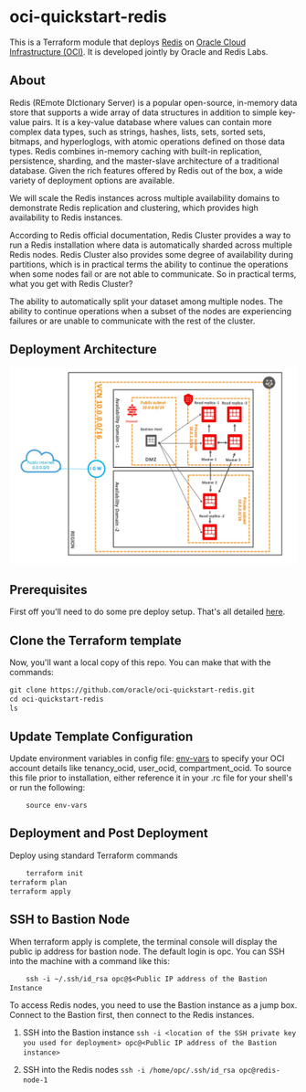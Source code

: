 # oci-quickstart-redis
This is a Terraform module that deploys [Redis](https://redis.io) on [Oracle Cloud Infrastructure (OCI)](https://cloud.oracle.com/en_US/cloud-infrastructure). It is developed jointly by Oracle and Redis Labs.

## About
Redis (REmote DIctionary Server) is a popular open-source, in-memory data store that supports a wide array of data structures in addition to simple key-value pairs. It is a key-value database where values can contain more complex data types, such as strings, hashes, lists, sets, sorted sets, bitmaps, and hyperloglogs, with atomic operations defined on those data types. Redis combines in-memory caching with built-in replication, persistence, sharding, and the master-slave architecture of a traditional database. Given the rich features offered by Redis out of the box, a wide variety of deployment options are available.

We will scale the Redis instances across multiple availability domains to demonstrate Redis replication and clustering, which provides high availability to Redis instances.

According to Redis official documentation, Redis Cluster provides a way to run a Redis installation where data is automatically sharded across multiple Redis nodes. Redis Cluster also provides some degree of availability during partitions, which is in practical terms the ability to continue the operations when some nodes fail or are not able to communicate. So in practical terms, what you get with Redis Cluster?

The ability to automatically split your dataset among multiple nodes.
The ability to continue operations when a subset of the nodes are experiencing failures or are unable to communicate with the rest of the cluster.

## Deployment Architecture
![](./images/arch.PNG)

## Prerequisites
First off you'll need to do some pre deploy setup.  That's all detailed [here](https://github.com/oracle/oci-quickstart-prerequisites).

## Clone the Terraform template
Now, you'll want a local copy of this repo.  You can make that with the commands:

    git clone https://github.com/oracle/oci-quickstart-redis.git
    cd oci-quickstart-redis
    ls

## Update Template Configuration
Update environment variables in config file: [env-vars](https://github.com/cloud-partners/oci-redis/blob/master/env-vars)  to specify your OCI account details like tenancy_ocid, user_ocid, compartment_ocid. To source this file prior to installation, either reference it in your .rc file for your shell's or run the following:

        source env-vars

## Deployment and Post Deployment

Deploy using standard Terraform commands

        terraform init
	terraform plan
	terraform apply

## SSH to Bastion Node
When terraform apply is complete, the terminal console will display the public ip address for bastion node.  The default login is opc.  You can SSH into the machine with a command like this:

        ssh -i ~/.ssh/id_rsa opc@$<Public IP address of the Bastion Instance

To access Redis nodes, you need to use the Bastion instance as a jump box. Connect to the Bastion first, then connect to the Redis instances. 

1. SSH into the Bastion instance
   `ssh -i <location of the SSH private key you used for deployment> opc@<Public IP address of the Bastion instance>`

2. SSH into the Redis nodes
   `ssh -i /home/opc/.ssh/id_rsa opc@redis-node-1`
